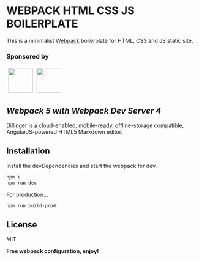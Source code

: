 
# WEBPACK HTML CSS JS BOILERPLATE 
This is a minimalist [Webpack](https://webpack.js.org/) boilerplate for HTML, CSS and JS static site.

### Sponsored by

[<img align="left" style="margin:5px" src="http://cdn.tecnologieperpersone.it/img/dmonaco_happy_hacking.png" height="64" />](https://blog.domenicomonaco.it)

[<img style="margin:5px" src="http://cdn.tecnologieperpersone.it/img/tecnologie-per-persone-logo.png" height="64" />](https://tecnologieperpersone.it)


## _Webpack 5 with Webpack Dev Server 4_

Dillinger is a cloud-enabled, mobile-ready, offline-storage compatible,
AngularJS-powered HTML5 Markdown editor.

## Installation

Install the devDependencies and start the webpack for dev.

```sh
npm i
npm run dev
```

For production...

```sh
npm run build-prod
```

## License

MIT

**Free webpack configuration, enjoy!**
